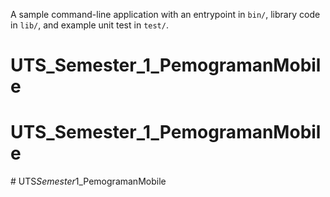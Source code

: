 A sample command-line application with an entrypoint in `bin/`, library code
in `lib/`, and example unit test in `test/`.
# UTS_Semester_1_PemogramanMobile
# UTS_Semester_1_PemogramanMobile
#   U T S _ S e m e s t e r _ 1 _ P e m o g r a m a n M o b i l e  
 